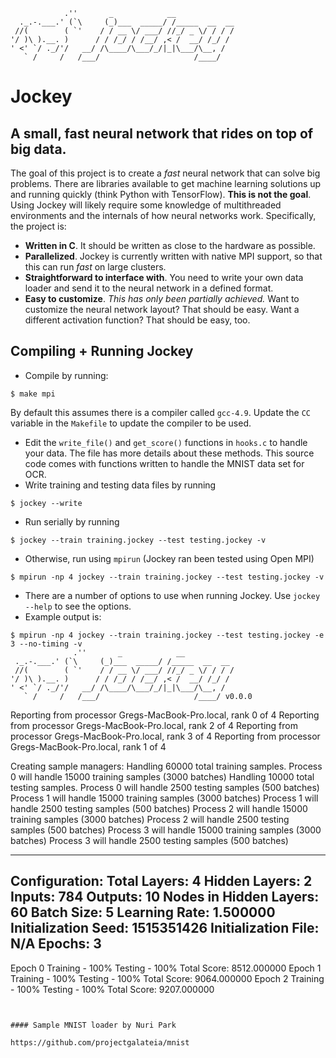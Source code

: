 ```
            .''       _            __
  ._.-.___.' (`\     (_)___  _____/ /_____  __  __
 //(        ( `'    / / __ \/ ___/ //_/ _ \/ / / /
'/ )\ ).__. )      / / /_/ / /__/ ,< /  __/ /_/ /
' <' `/ ._/'/   __/ /\____/\___/_/|_|\___/\__, /
   ` /     /   /___/                     /____/
```
# Jockey

## A small, fast neural network that rides on top of big data.

The goal of this project is to create a _fast_ neural network that can solve big problems. There are libraries available to get machine learning solutions up and running quickly (think Python with TensorFlow). **This is not the goal**. Using Jockey will likely require some knowledge of multithreaded environments and the internals of how neural networks work. Specifically, the project is:
  - **Written in C**. It should be written as close to the hardware as possible.
  - **Parallelized**. Jockey is currently written with native MPI support, so that this can run _fast_ on large clusters.
  - **Straightforward to interface with**. You need to write your own data loader and send it to the neural network in a defined format.
  - **Easy to customize**. _This has only been partially achieved._ Want to customize the neural network layout? That should be easy. Want a different activation function? That should be easy, too.


## Compiling + Running Jockey

  - Compile by running:
  ```
  $ make mpi
  ```
  By default this assumes there is a compiler called `gcc-4.9`. Update the `CC` variable in the `Makefile` to update the compiler to be used.
  - Edit the `write_file()` and `get_score()` functions in `hooks.c` to handle your data. The file has more details about these methods. This source code comes with functions written to handle the MNIST data set for OCR.
  - Write training and testing data files by running
  ```
  $ jockey --write
  ```
  - Run serially by running
  ```
  $ jockey --train training.jockey --test testing.jockey -v
  ```
  - Otherwise, run using `mpirun` (Jockey ran been tested using Open MPI)
  ```
  $ mpirun -np 4 jockey --train training.jockey --test testing.jockey -v
  ```
  - There are a number of options to use when running Jockey. Use `jockey --help` to see the options.
  - Example output is:
  ```
  $ mpirun -np 4 jockey --train training.jockey --test testing.jockey -e 3 --no-timing -v
                .''       _            __
   ._.-.___.' (`\     (_)___  _____/ /_____  __  __
   //(        ( `'    / / __ \/ ___/ //_/ _ \/ / / /
'/ )\ ).__. )      / / /_/ / /__/ ,< /  __/ /_/ /
' <' `/ ._/'/   __/ /\____/\___/_/|_|\___/\__, /
     ` /     /   /___/                     /____/ v0.0.0
  ```

  Reporting from processor Gregs-MacBook-Pro.local, rank 0 of 4
  Reporting from processor Gregs-MacBook-Pro.local, rank 2 of 4
  Reporting from processor Gregs-MacBook-Pro.local, rank 3 of 4
  Reporting from processor Gregs-MacBook-Pro.local, rank 1 of 4

  Creating sample managers:
      Handling 60000 total training samples.
      Process 0 will handle 15000 training samples (3000 batches)
      Handling 10000 total testing samples.
      Process 0 will handle 2500 testing samples (500 batches)
      Process 1 will handle 15000 training samples (3000 batches)
      Process 1 will handle 2500 testing samples (500 batches)
      Process 2 will handle 15000 training samples (3000 batches)
      Process 2 will handle 2500 testing samples (500 batches)
      Process 3 will handle 15000 training samples (3000 batches)
      Process 3 will handle 2500 testing samples (500 batches)

  --------------------------------------
  Configuration:
      Total Layers:           4
      Hidden Layers:          2
      Inputs:                 784
      Outputs:                10
      Nodes in Hidden Layers: 60
      Batch Size:             5
      Learning Rate:          1.500000
      Initialization Seed:    1515351426
      Initialization File:    N/A
      Epochs:                 3
  --------------------------------------

  Epoch 0
      Training - 100%
      Testing  - 100%
      Total Score: 8512.000000
  Epoch 1
      Training - 100%
      Testing  - 100%
      Total Score: 9064.000000
  Epoch 2
      Training - 100%
      Testing  - 100%
      Total Score: 9207.000000
  ```


#### Sample MNIST loader by Nuri Park

https://github.com/projectgalateia/mnist
